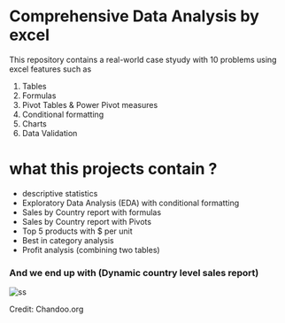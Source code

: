 # Comprehensive Data Analysis by excel

This repository contains a real-world case styudy with 10 problems using excel features such as 
1) Tables
2) Formulas
3) Pivot Tables & Power Pivot measures
4) Conditional formatting
5) Charts
6) Data Validation

# what this projects contain  ? 
- descriptive statistics
- Exploratory Data Analysis (EDA) with conditional formatting
- Sales by Country report with formulas
- Sales by Country report with Pivots
- Top 5 products with $ per unit
- Best in category analysis
- Profit analysis (combining two tables)
### And we end up with (Dynamic country level sales report)

![ss](https://github.com/itsRAZAN/Comprehensive-Data-Analysis-by-excel/assets/128379502/77f75e98-ff1a-4e52-a7d0-57249411edfa)

Credit: Chandoo.org

